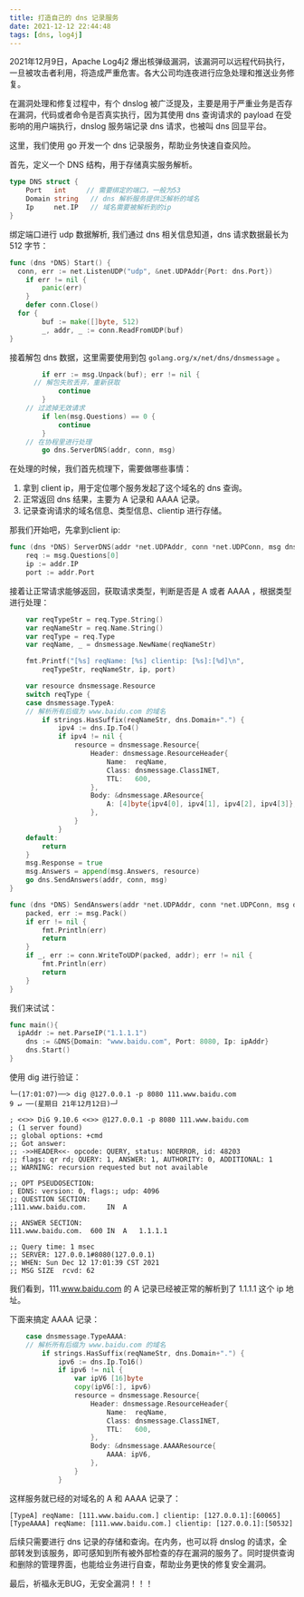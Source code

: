 ```yaml
---
title: 打造自己的 dns 记录服务 
date: 2021-12-12 22:44:48
tags: [dns, log4j]
---
```


2021年12月9日，Apache Log4j2 爆出核弹级漏洞，该漏洞可以远程代码执行，一旦被攻击者利用，将造成严重危害。各大公司均连夜进行应急处理和推送业务修复。<!-- more -->

在漏洞处理和修复过程中，有个 dnslog 被广泛提及，主要是用于严重业务是否存在漏洞，代码或者命令是否真实执行，因为其使用 dns 查询请求的 payload 在受影响的用户端执行，dnslog 服务端记录 dns 请求，也被叫 dns 回显平台。  

这里，我们使用 go 开发一个 dns 记录服务，帮助业务快速自查风险。  

首先，定义一个 DNS 结构，用于存储真实服务解析。  

```go
type DNS struct {
	Port   int     // 需要绑定的端口，一般为53
	Domain string   // dns 解析服务提供泛解析的域名
	Ip     net.IP   // 域名需要被解析到的ip
}
```

绑定端口进行 udp 数据解析, 我们通过 dns 相关信息知道，dns 请求数据最长为 512 字节：  

```go
func (dns *DNS) Start() { 	
  conn, err := net.ListenUDP("udp", &net.UDPAddr{Port: dns.Port})
	if err != nil {
		panic(err)
	}
	defer conn.Close()
  for {
		buf := make([]byte, 512)
		_, addr, _ := conn.ReadFromUDP(buf)
}
```

接着解包 dns 数据，这里需要使用到包 `golang.org/x/net/dns/dnsmessage` 。  

```go
		if err := msg.Unpack(buf); err != nil {
      // 解包失败丢弃，重新获取
			continue
		}
    // 过滤掉无效请求
		if len(msg.Questions) == 0 {
			continue
		}
    // 在协程里进行处理
		go dns.ServerDNS(addr, conn, msg)
```

在处理的时候，我们首先梳理下，需要做哪些事情：  

1. 拿到 client ip，用于定位哪个服务发起了这个域名的 dns 查询。
2. 正常返回 dns 结果，主要为 A 记录和 AAAA 记录。
3. 记录查询请求的域名信息、类型信息、clientip 进行存储。

那我们开始吧，先拿到client ip:

```go
func (dns *DNS) ServerDNS(addr *net.UDPAddr, conn *net.UDPConn, msg dnsmessage.Message) {
	req := msg.Questions[0]
	ip := addr.IP
	port := addr.Port
```

接着让正常请求能够返回，获取请求类型，判断是否是 A 或者 AAAA ，根据类型进行处理：

```go
	var reqTypeStr = req.Type.String()
	var reqNameStr = req.Name.String()
	var reqType = req.Type
	var reqName, _ = dnsmessage.NewName(reqNameStr)

	fmt.Printf("[%s] reqName: [%s] clientip: [%s]:[%d]\n",
		reqTypeStr, reqNameStr, ip, port)

	var resource dnsmessage.Resource
	switch reqType {
	case dnsmessage.TypeA:
    // 解析所有后缀为 www.baidu.com 的域名
		if strings.HasSuffix(reqNameStr, dns.Domain+".") {
			ipv4 := dns.Ip.To4()
			if ipv4 != nil {
				resource = dnsmessage.Resource{
					Header: dnsmessage.ResourceHeader{
						Name:  reqName,
						Class: dnsmessage.ClassINET,
						TTL:   600,
					},
					Body: &dnsmessage.AResource{
						A: [4]byte{ipv4[0], ipv4[1], ipv4[2], ipv4[3]},
					},
				}
			}
	default:
		return
	}
	msg.Response = true
	msg.Answers = append(msg.Answers, resource)
	go dns.SendAnswers(addr, conn, msg)
}

func (dns *DNS) SendAnswers(addr *net.UDPAddr, conn *net.UDPConn, msg dnsmessage.Message) {
	packed, err := msg.Pack()
	if err != nil {
		fmt.Println(err)
		return
	}
	if _, err := conn.WriteToUDP(packed, addr); err != nil {
		fmt.Println(err)
		return
	}
}
```

我们来试试：

```go
func main(){
  ipAddr := net.ParseIP("1.1.1.1")
	dns := &DNS{Domain: "www.baidu.com", Port: 8080, Ip: ipAddr}
	dns.Start()
}
```

使用 dig 进行验证：

```shell
└─(17:01:07)──> dig @127.0.0.1 -p 8080 111.www.baidu.com                     9 ↵ ──(星期日 21年12月12日)─┘

; <<>> DiG 9.10.6 <<>> @127.0.0.1 -p 8080 111.www.baidu.com
; (1 server found)
;; global options: +cmd
;; Got answer:
;; ->>HEADER<<- opcode: QUERY, status: NOERROR, id: 48203
;; flags: qr rd; QUERY: 1, ANSWER: 1, AUTHORITY: 0, ADDITIONAL: 1
;; WARNING: recursion requested but not available

;; OPT PSEUDOSECTION:
; EDNS: version: 0, flags:; udp: 4096
;; QUESTION SECTION:
;111.www.baidu.com.		IN	A

;; ANSWER SECTION:
111.www.baidu.com.	600	IN	A	1.1.1.1

;; Query time: 1 msec
;; SERVER: 127.0.0.1#8080(127.0.0.1)
;; WHEN: Sun Dec 12 17:01:39 CST 2021
;; MSG SIZE  rcvd: 62
```

我们看到，111.www.baidu.com 的 A 记录已经被正常的解析到了 1.1.1.1 这个 ip 地址。  

下面来搞定 AAAA 记录：

```go
	case dnsmessage.TypeAAAA:
    // 解析所有后缀为 www.baidu.com 的域名
		if strings.HasSuffix(reqNameStr, dns.Domain+".") {
			ipv6 := dns.Ip.To16()
			if ipv6 != nil {
				var ipV6 [16]byte
				copy(ipV6[:], ipv6)
				resource = dnsmessage.Resource{
					Header: dnsmessage.ResourceHeader{
						Name:  reqName,
						Class: dnsmessage.ClassINET,
						TTL:   600,
					},
					Body: &dnsmessage.AAAAResource{
						AAAA: ipV6,
					},
				}
			} 
```

这样服务就已经的对域名的 A 和 AAAA 记录了：

```shell
[TypeA] reqName: [111.www.baidu.com.] clientip: [127.0.0.1]:[60065]
[TypeAAAA] reqName: [111.www.baidu.com.] clientip: [127.0.0.1]:[50532]
```

后续只需要进行 dns 记录的存储和查询。在内务，也可以将 dnslog 的请求，全部转发到该服务，即可感知到所有被外部检查的存在漏洞的服务了。同时提供查询和删除的管理界面，也能给业务进行自查，帮助业务更快的修复安全漏洞。  

最后，祈福永无BUG，无安全漏洞！！！

